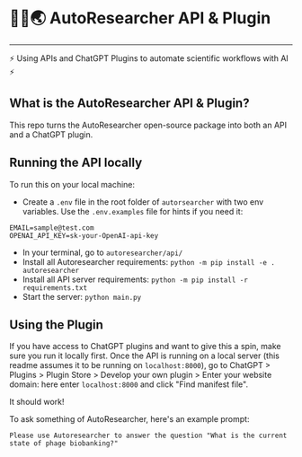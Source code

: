 # 🤖🧪🌏 AutoResearcher API & Plugin

---

⚡ Using APIs and ChatGPT Plugins to automate scientific workflows with AI ⚡

## What is the AutoResearcher API & Plugin?

This repo turns the AutoResearcher open-source package into both an API and a ChatGPT plugin.


## Running the API locally

To run this on your local machine:
- Create a `.env` file in the root folder of `autorsearcher` with two env variables. Use the `.env.examples` file for hints if you need it:
```
EMAIL=sample@test.com
OPENAI_API_KEY=sk-your-OpenAI-api-key
```
- In your terminal, go to `autoresearcher/api/`
- Install all Autoresearcher requirements: `python -m pip install -e . autoresearcher`
- Install all API server requirements: `python -m pip install -r requirements.txt`
- Start the server: `python main.py`

## Using the Plugin

If you have access to ChatGPT plugins and want to give this a spin, make sure you run it locally first. Once the API is running on a local server (this readme assumes it to be running on `localhost:8000`), go to ChatGPT > Plugins > Plugin Store > Develop your own plugin > Enter your website domain: here enter `localhost:8000` and click "Find manifest file".

It should work! 

To ask something of AutoResearcher, here's an example prompt:

```
Please use Autoresearcher to answer the question "What is the current state of phage biobanking?"
```